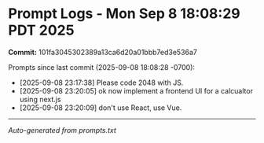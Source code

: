 # Prompt Logs - Mon Sep  8 18:08:29 PDT 2025
**Commit:** 101fa3045302389a13ca6d20a01bbb7ed3e536a7

Prompts since last commit (2025-09-08 18:08:28 -0700):

- [2025-09-08 23:17:38] Please code 2048 with JS.
- [2025-09-08 23:20:05] ok now implement a frontend UI for a calcualtor using next.js
- [2025-09-08 23:20:09] don't use React, use Vue.

---
*Auto-generated from prompts.txt*
